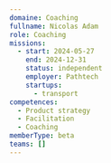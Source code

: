```yaml
---
domaine: Coaching
fullname: Nicolas Adam
role: Coaching
missions:
  - start: 2024-05-27
    end: 2024-12-31
    status: independent
    employer: Pathtech
    startups:
      - transport
competences:
  - Product strategy
  - Facilitation
  - Coaching
memberType: beta
teams: []
---
```

